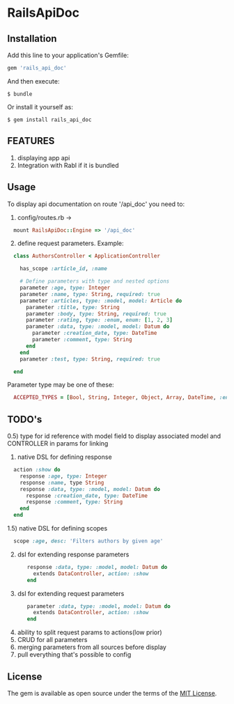 
# RailsApiDoc

## Installation

Add this line to your application's Gemfile:

```ruby
gem 'rails_api_doc'
```

And then execute:

    $ bundle

Or install it yourself as:

    $ gem install rails_api_doc

## FEATURES

1) displaying app api
2) Integration with Rabl if it is bundled

## Usage

To display api documentation on route '/api_doc' you need to:

1. config/routes.rb ->
  ```ruby
    mount RailsApiDoc::Engine => '/api_doc'
  ```

2. define request parameters. Example:
  ```ruby
    class AuthorsController < ApplicationController

      has_scope :article_id, :name

      # Define parameters with type and nested options
      parameter :age, type: Integer
      parameter :name, type: String, required: true
      parameter :articles, type: :model, model: Article do
        parameter :title, type: String
        parameter :body, type: String, required: true
        parameter :rating, type: :enum, enum: [1, 2, 3]
        parameter :data, type: :model, model: Datum do
          parameter :creation_date, type: DateTime
          parameter :comment, type: String
        end
      end
      parameter :test, type: String, required: true

    end
  ```

Parameter type may be one of these:

  ```ruby
    ACCEPTED_TYPES = [Bool, String, Integer, Object, Array, DateTime, :enum, :model].freeze
  ```

## TODO's
0.5) type for id reference with model field to display associated model and CONTROLLER in params for linking

1) native DSL for defining response
  ```ruby
    action :show do
      response :age, type: Integer
      response :name, type String
      response :data, type: :model, model: Datum do
        response :creation_date, type: DateTime
        response :comment, type: String
      end
    end
  ```
1.5) native DSL for defining scopes
  ```ruby
    scope :age, desc: 'Filters authors by given age'
  ```
2) dsl for extending response parameters
   ```ruby
      response :data, type: :model, model: Datum do
        extends DataController, action: :show
      end
   ```
3) dsl for extending request parameters
   ```ruby
      parameter :data, type: :model, model: Datum do
        extends DataController, action: :show
      end
   ```
4) ability to split request params to actions(low prior)
5) CRUD for all parameters
6) merging parameters from all sources before display
7) pull everything that's possible to config
## License

The gem is available as open source under the terms of the [MIT License](http://opensource.org/licenses/MIT).
